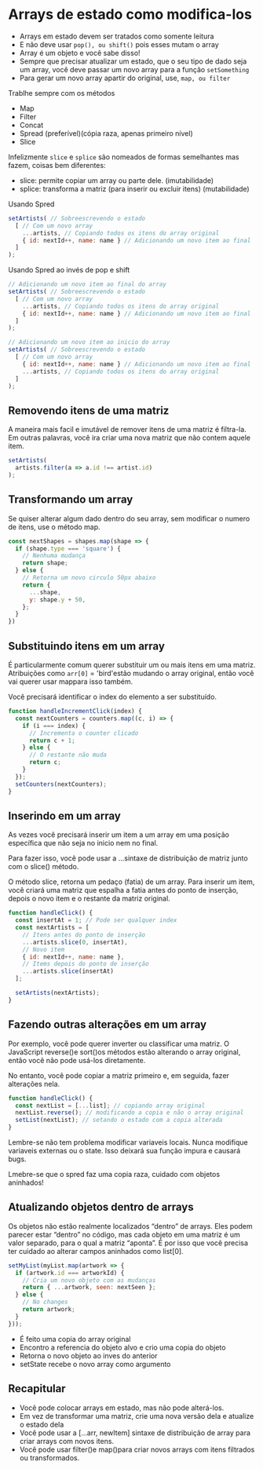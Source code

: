 # Arrays de estado como modifica-los

- Arrays em estado devem ser tratados como somente leitura
- E não deve usar `pop(), ou shift()` pois esses mutam o array
- Array é um objeto e você sabe disso!
- Sempre que precisar atualizar um estado, que o seu tipo de dado seja um array,
você deve passar um novo array para a função `setSomething`
- Para gerar um novo array apartir do original, use, `map, ou filter`

Trablhe sempre com os métodos 

- Map
- Filter
- Concat
- Spread (preferível)(cópia raza, apenas primeiro nível)
- Slice

Infelizmente `slice` e `splice` são nomeados de formas semelhantes mas fazem,
coisas bem diferentes:

- slice: permite copiar um array ou parte dele. (imutabilidade)
- splice: transforma a matriz (para inserir ou excluir itens) (mutabilidade)

Usando Spred

```js
setArtists( // Sobreescrevendo o estado
  [ // Com um novo array
    ...artists, // Copiando todos os itens do array original
    { id: nextId++, name: name } // Adicionando um novo item ao final
  ]
);
```

Usando Spred ao invés de pop e shift

```js
// Adicionando um novo item ao final do array
setArtists( // Sobreescrevendo o estado
  [ // Com um novo array
    ...artists, // Copiando todos os itens do array original
    { id: nextId++, name: name } // Adicionando um novo item ao final
  ]
);

// Adicionando um novo item ao inicio do array
setArtists( // Sobreescrevendo o estado
  [ // Com um novo array
    { id: nextId++, name: name } // Adicionando um novo item ao final
    ...artists, // Copiando todos os itens do array original
  ]
);
```

## Removendo itens de uma matriz

A maneira mais facil e imutável de remover itens de uma matriz é filtra-la.
Em outras palavras, você ira criar uma nova matriz que não contem aquele item.

```js
setArtists(
  artists.filter(a => a.id !== artist.id)
);
```

## Transformando um array

Se quiser alterar algum dado dentro do seu array, sem modificar o numero de itens,
use o método map.

```js
const nextShapes = shapes.map(shape => {
  if (shape.type === 'square') {
    // Nenhuma mudança
    return shape;
  } else {
    // Retorna um novo circulo 50px abaixo
    return {
      ...shape,
      y: shape.y + 50,
    };
  }
})
```

## Substituindo itens em um array

É particularmente comum querer substituir um ou mais itens em uma matriz. 
Atribuições como `arr[0]` = 'bird'estão mudando o array original, então 
você vai querer usar mappara isso também.

Você precisará identificar o index do elemento a ser substituído.

```js
function handleIncrementClick(index) {
  const nextCounters = counters.map((c, i) => {
    if (i === index) {
      // Incrementa o counter clicado
      return c + 1;
    } else {
      // O restante não muda
      return c;
    }
  });
  setCounters(nextCounters);
}
```

## Inserindo em um array

As vezes você precisará inserir um item a um array em uma posição específica que não
seja no inicio nem no final.

Para fazer isso, você pode usar a ...sintaxe de distribuição de matriz junto com o 
slice() método.

O método slice, retorna um pedaço (fatia) de um array.
Para inserir um item, você criará uma matriz que espalha a fatia antes 
do ponto de inserção, depois o novo item e o restante da matriz original.

```js
function handleClick() {
  const insertAt = 1; // Pode ser qualquer index
  const nextArtists = [
    // Itens antes do ponto de inserção
    ...artists.slice(0, insertAt),
    // Novo item
    { id: nextId++, name: name },
    // Items depois do ponto de inserção
    ...artists.slice(insertAt)
  ];

  setArtists(nextArtists);
}
```

## Fazendo outras alterações em um array

Por exemplo, você pode querer inverter ou classificar uma matriz. 
O JavaScript reverse()e sort()os métodos estão alterando o array original, 
então você não pode usá-los diretamente.

No entanto, você pode copiar a matriz primeiro e, em seguida, fazer alterações nela.

```js
function handleClick() {
  const nextList = [...list]; // copiando array original
  nextList.reverse(); // modificando a copia e não o array original
  setList(nextList); // setando o estado com a copia alterada
}
```

Lembre-se não tem problema modificar variaveis locais.
Nunca modifique variaveis externas ou o state. Isso deixará sua
função impura e causará bugs.

Lmebre-se que o spred faz uma copia raza, cuidado com objetos aninhados!

## Atualizando objetos dentro de arrays

Os objetos não estão realmente localizados “dentro” de arrays. 
Eles podem parecer estar “dentro” no código, mas cada objeto em uma matriz é 
um valor separado, para o qual a matriz “aponta”. É por isso que você precisa 
ter cuidado ao alterar campos aninhados como list[0].

```js
setMyList(myList.map(artwork => {
  if (artwork.id === artworkId) {
    // Cria um novo objeto com as mudanças
    return { ...artwork, seen: nextSeen };
  } else {
    // No changes
    return artwork;
  }
}));

```

- É feito uma copia do array original
- Encontro a referencia do objeto alvo e crio uma copia do objeto
- Retorna o novo objeto ao inves do anterior
- setState recebe o novo array como argumento

## Recapitular 

- Você pode colocar arrays em estado, mas não pode alterá-los.
- Em vez de transformar uma matriz, crie uma nova versão dela e atualize o estado dela
- Você pode usar a [...arr, newItem] sintaxe de distribuição de array para criar arrays 
com novos itens.
- Você pode usar filter()e map()para criar novos arrays com itens filtrados ou transformados.




